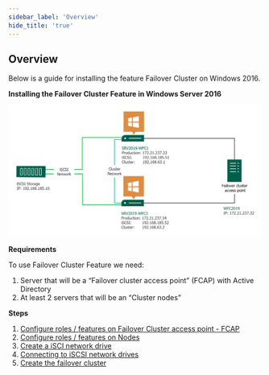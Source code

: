 ```yaml
---
sidebar_label: 'Overview'
hide_title: 'true'
---
```


## Overview

Below is a guide for installing the feature Failover Cluster on Windows 2016.
 
 
**Installing the Failover Cluster Feature in Windows Server 2016**

![](../../static/img/clip333444054.png)

**Requirements**

To use Failover Cluster Feature we need:
 
1. Server that will be a “Failover cluster access point” (FCAP) with Active Directory
2. At least 2 servers that will be an “Cluster nodes”
 
**Steps**

1. [Configure roles / features on Failover Cluster access point - FCAP](configure-roles-fcap)
2. [Configure roles / features on Nodes](configure-roles-nodes)
3. [Create a iSCI network drive](create-iscsi-network-drive)
4. [Connecting to iSCSI network drives](connecting-to-iscsi-network-drives)
5. [Create the failover cluster](create-the-failover-cluster)



